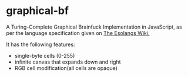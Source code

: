 # graphical-bf
A Turing-Complete Graphical Brainfuck Implementation in JavaScript, as per the language specification given on [The Esolangs Wiki.](https://esolangs.org/wiki/Graphical_Brainfuck)

It has the following features:
* single-byte cells (0-255)
* infinite canvas that expands down and right
* RGB cell modification(all cells are opaque)
